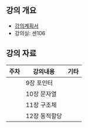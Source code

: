 
## 강의 개요
- [강의계획서](https://github.com/sejongresearch/2019.Fall.AdvancedC/blob/master/%EA%B0%95%EC%9D%98%EA%B3%84%ED%9A%8D%EC%84%9C.pdf)
- 강의실: 센106


## 강의 자료
| 주차 | 강의내용 | 기타  |
|--|--|--|
| | 9장 포인터 | 
| | 10장 문자열 | 
| | 11장 구조체 | 
| | 12장 동적할당 | 



